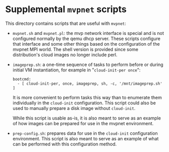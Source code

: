 # Supplemental `mvpnet` scripts

This directory contains scripts that are useful with `mvpnet`:

* `mvpnet.sh` and `mvpnet.pl`: the mvp network interface is special and is not
configured normally by the qemu dhcp server.  These scripts configure that 
interface and some other things based on the configuration of the mvpnet MPI
world.  The shell version is provided since some distribution's cloud images no 
longer include perl.

* `imageprep.sh`: a one-time sequence of tasks to perform before or during 
initial VM instantiation, for example in "`cloud-init-per once`":
    ```
    bootcmd:
      - [ cloud-init-per, once, imageprep, sh, -c, '/mnt/imageprep.sh' ]
    ```
    It is more convenient to perform tasks this way than to enumerate them 
    individually in the `cloud-init` configuration. This script could also be used 
    to manually prepare a disk image without `cloud-init`.

    While this script is usable as-is, it is also meant to serve as an example of
    how images can be prepared for use in the mvpnet environment.

* `prep-config.sh`: prepares data for use in the `cloud-init` configuration
environment.  This script is also meant to serve as an example of what can be 
performed with this configuration method.

